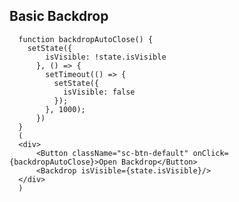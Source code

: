 ## Basic Backdrop
      function backdropAutoClose() {
        setState({
            isVisible: !state.isVisible
          }, () => {
            setTimeout(() => {
              setState({
                isVisible: false
              });
            }, 1000);
          })
      }
      (
      <div>
          <Button className="sc-btn-default" onClick={backdropAutoClose}>Open Backdrop</Button>
          <Backdrop isVisible={state.isVisible}/>
      </div>
      )
